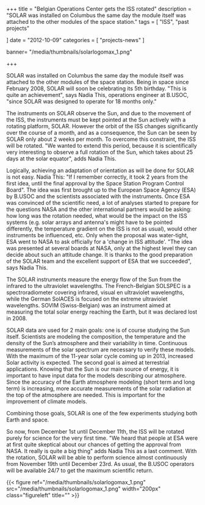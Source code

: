 +++
title = "Belgian Operations Center gets the ISS rotated"
description = "SOLAR was installed on Columbus the same day the module itself was attached to the other modules of the space station."
tags = [
 "ISS", "past projects"

]
date = "2012-10-09"
categories = [
   "projects-news"
]

banner= "/media/thumbnails/solarlogomax_1.png"


+++




SOLAR was installed on Columbus the same day the module itself was attached to the other modules of the space station. Being in space since February 2008, SOLAR will soon be celebrating its 5th birthday. "This is quite an achievement", says Nadia This, operations engineer at B.USOC, "since SOLAR was designed to operate for 18 months only."

The instruments on SOLAR observe the Sun, and due to the movement of the ISS, the instruments must be kept pointed at the Sun actively with a rotating platform, SOLAR. However the orbit of the ISS changes significantly over the course of a month, and as a consequence, the Sun can be seen by SOLAR only about 2 weeks per month. To overcome this constraint, the ISS will be rotated. "We wanted to extend this period, because it is scientifically very interesting to observe a full rotation of the Sun, which takes about 25 days at the solar equator", adds Nadia This.

Logically, achieving an adaptation of orientation as will be done for SOLAR is not easy. Nadia This: "If I remember correctly, it took 2 years from the first idea, until the final approval by the Space Station Program Control Board". The idea was first brought up to the European Space Agency (ESA) by B.USOC and the scientists associated with the instruments. Once ESA was convinced of the scientific need, a lot of analyses started to prepare for the questions NASA and the other international partners would be asking: how long was the rotation needed, what would be the impact on the ISS systems (e.g. solar arrays and antenna's might have to be pointed differently, the temperature gradient on the ISS is not as usual), would other instruments be influenced, etc. Only when the proposal was water-tight, ESA went to NASA to ask officially for a 'change in ISS attitude'. "The idea was presented at several boards at NASA, only at the highest level they can decide about such an attitude change. It is thanks to the good preparation of the SOLAR team and the excellent support of ESA that we succeeded", says Nadia This.

The SOLAR instruments measure the energy flow of the Sun from the infrared to the ultraviolet wavelengths. The French-Belgian SOLSPEC is a spectroradiometer covering infrared, visual en ultraviolet wavelengths, while the German SolACES is focused on the extreme ultraviolet wavelengths. SOVIM (Swiss-Belgian) was an instrument aimed at measuring the total solar energy reaching the Earth, but it was declared lost in 2008.

SOLAR data are used for 2 main goals: one is of course studying the Sun itself. Scientists are modeling the composition, the temperature and the density of the Sun’s atmosphere and their variability in time. Continuous measurements of the solar spectrum are necessary to verify these models. With the maximum of the 11-year solar cycle coming up in 2013, increased Solar activity is expected. The second goal is aimed at terrestrial applications. Knowing that the Sun is our main source of energy, it is important to have input data for the models describing our atmosphere. Since the accuracy of the Earth atmosphere modeling (short term and long term) is increasing, more accurate measurements of the solar radiation at the top of the atmosphere are needed. This is important for the improvement of climate models.

Combining those goals, SOLAR is one of the few experiments studying both Earth and space.

So now, from December 1st until December 11th, the ISS will be rotated purely for science for the very first time. "We heard that people at ESA were at first quite skeptical about our chances of getting the approval from NASA. It really is quite a big thing" adds Nadia This as a last comment. With the rotation, SOLAR will be able to perform science almost continuously from November 19th until December 23rd. As usual, the B.USOC operators will be available 24/7 to get the maximum scientific return.

{{< figure ref="/media/thumbnails/solarlogomax_1.png" src="/media/thumbnails/solarlogomax_1.png" width="200px" class="figureleft" title="" >}}
